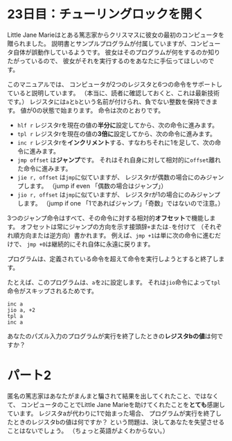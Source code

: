 # 23日目：チューリングロックを開く

Little Jane Marieはとある篤志家からクリスマスに彼女の最初のコンピュータを贈られました。
説明書とサンプルプログラムが付属していますが、コンピュータ自体が誤動作しているようです。
彼女はそのプログラムが何をするのか知りたがっているので、
彼女がそれを実行するのをあなたに手伝ってほしいのです。

このマニュアルでは、
コンピュータが2つのレジスタと6つの命令をサポートしていると説明しています。
（本当に、読者に確認しておくと、これは最新技術です。）
レジスタには`a`と`b`という名前が付けられ、負でない整数を保持できます。
値が0の状態で始まります。
命令は次のとおりです。

- `hlf r` レジスタrを現在の値の**半分に**設定してから、次の命令に進みます。
- `tpl r` レジスタrを現在の値の**3倍に**設定してから、次の命令に進みます。
- `inc r` レジスタrを**インクリメント**する、すなわちそれに1を足して、次の命令に進みます。
- `jmp offset` は**ジャンプ**です。
それはそれ自身に対して相対的に`offset`離れた命令に進みます。
- `jie r, offset` は`jmp`に似ていますが、
レジスタrが偶数の場合にのみジャンプします。
（jump if even 「偶数の場合はジャンプ」）
- `jio r, offset` は`jmp`に似ていますが、
レジスタrが1の場合にのみジャンプします。
（jump if one 「1であればジャンプ」「奇数」ではないので注意。）

3つのジャンプ命令はすべて、その命令に対する相対的**オフセット**で機能します。
オフセットは常にジャンプの方向を示す接頭辞`+`または`-`を付けて
（それぞれ順方向または逆方向）書かれます。
例えば、`jmp +1`は単に次の命令に進むだけで、
`jmp +0`は継続的にそれ自体に永遠に戻ります。

プログラムは、定義されている命令を超えて命令を実行しようとすると終了します。

たとえば、このプログラムは、`a`を`2`に設定します。
それは`jio`命令によって`tpl`命令がスキップされるためです。

~~~
inc a
jio a, +2
tpl a
inc a
~~~

あなたのパズル入力のプログラムが実行を終了したときの**レジスタbの値**は何ですか？

# パート2

匿名の篤志家はあなたがまんまと騙されて結果を出してくれたこと、ではなくて、
コンピュータのことでLittle Jane Marieを助けてくれたことを**とても**感謝しています。
レジスタaが代わりに1で始まった場合、
プログラムが実行を終了したときのレジスタbの値は何ですか？
という問題は、決してあなたを失望させることはないでしょう。
（ちょっと英語がよくわからない。）
